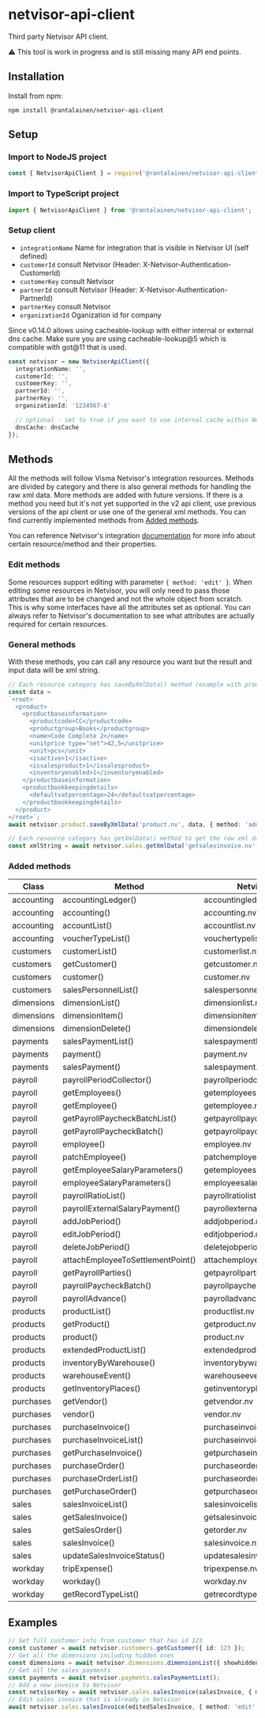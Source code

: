 # netvisor-api-client

Third party Netvisor API client.

:warning: This tool is work in progress and is still missing many API end points.

## Installation

Install from npm:

```
npm install @rantalainen/netvisor-api-client
```

## Setup

### Import to NodeJS project

```js
const { NetvisorApiClient } = require('@rantalainen/netvisor-api-client');
```

### Import to TypeScript project

```ts
import { NetvisorApiClient } from '@rantalainen/netvisor-api-client';
```

### Setup client

- `integrationName` Name for integration that is visible in Netvisor UI (self defined)
- `customerId` consult Netvisor (Header: X-Netvisor-Authentication-CustomerId)
- `customerKey` consult Netvisor
- `partnerId` consult Netvisor (Header: X-Netvisor-Authentication-PartnerId)
- `partnerKey` consult Netvisor
- `organizationId` Oganization id for company

Since v0.14.0 allows using cacheable-lookup with either internal or external dns cache. Make sure you are using cacheable-lookup@5 which is compatible with got@11 that is used.

```ts
const netvisor = new NetvisorApiClient({
  integrationName: '',
  customerId: '',
  customerKey: '',
  partnerId: '',
  partnerKey: '',
  organizationId: '1234567-8'

  // optional - set to true if you want to use internal cache within Netvisor API Client
  dnsCache: dnsCache
});
```

## Methods

All the methods will follow Visma Netvisor's integration resources. Methods are divided by category and there is also general methods for handling the raw xml data. More methods are added with future versions. If there is a method you need but it's not yet supported in the v2 api client, use previous versions of the api client or use one of the general xml methods. You can find currently implemented methods from [Added methods](#added-methods).

You can reference Netvisor's integration [documentation](https://support.netvisor.fi/en/support/solutions/77000205228) for more info about certain resource/method and their properties.

### Edit methods

Some resources support editing with parameter `{ method: 'edit' }`. When editing some resources in Netvisor, you will only need to pass those attributes that are to be changed and not the whole object from scratch. This is why some interfaces have all the attributes set as optional. You can always refer to Netvisor's documentation to see what attributes are actually required for certain resources.

### General methods

With these methods, you can call any resource you want but the result and input data will be xml string.

```ts
// Each resource category has saveByXmlData() method (example with product)
const data =
`<root>
  <product>
    <productbaseinformation>
      <productcode>CC</productcode>
      <productgroup>Books</productgroup>
      <name>Code Complete 2</name>
      <unitprice type="net">42,5</unitprice>
      <unit>pcs</unit>
      <isactive>1</isactive>
      <issalesproduct>1</issalesproduct>
      <inventoryenabled>1</inventoryenabled>
    </productbaseinformation>
    <productbookkeepingdetails>
      <defaultvatpercentage>24</defaultvatpercentage>
    </productbookkeepingdetails>
  </product>
</root>`;
await netvisor.product.saveByXmlData('product.nv', data, { method: 'add' });

// Each resource category has getXmlData() method to get the raw xml data as a string (example with sales invoice)
const xmlString = await netvisor.sales.getXmlData('getsalesinvoice.nv', { netvisorkey: '123', showcommentlines: '1' });
```

### Added methods

| Class         | Method                            | Netvisor resource                  | Added    |
|---------------|-----------------------------------|------------------------------------|----------|
| accounting    | accountingLedger()                | accountingledger.nv                | 2.1.0    |
| accounting    | accounting()                      | accounting.nv                      | 2.1.0    |
| accounting    | accountList()                     | accountlist.nv                     | 2.5.0    |
| accounting    | voucherTypeList()                 | vouchertypelist.nv                 | 2.5.0    |
| customers     | customerList()                    | customerlist.nv                    | 2.0.0    |
| customers     | getCustomer()                     | getcustomer.nv                     | 2.0.0    |
| customers     | customer()                        | customer.nv                        | 2.0.0    |
| customers     | salesPersonnelList()              | salespersonnellist.nv              | 2.5.0    |
| dimensions    | dimensionList()                   | dimensionlist.nv                   | 2.0.0    |
| dimensions    | dimensionItem()                   | dimensionitem.nv                   | 2.1.0    |
| dimensions    | dimensionDelete()                 | dimensiondelete.nv                 | 2.1.0    |
| payments      | salesPaymentList()                | salespaymentlist.nv                | 2.0.0    |
| payments      | payment()                         | payment.nv                         | 2.2.0    |
| payments      | salesPayment()                    | salespayment.nv                    | 2.5.0    |
| payroll       | payrollPeriodCollector()          | payrollperiodcollector.nv          | 2.2.0    |
| payroll       | getEmployees()                    | getemployees.nv                    | 2.3.0    |
| payroll       | getEmployee()                     | getemployee.nv                     | 2.3.0    |
| payroll       | getPayrollPaycheckBatchList()     | getpayrollpaycheckbatchlist.nv     | 2.3.0    |
| payroll       | getPayrollPaycheckBatch()         | getpayrollpaycheckbatch.nv         | 2.3.0    |
| payroll       | employee()                        | employee.nv                        | 2.4.0    |
| payroll       | patchEmployee()                   | patchemployee.nv                   | 2.4.0    |
| payroll       | getEmployeeSalaryParameters()     | getemployeesalaryparameters.nv     | 2.4.0    |
| payroll       | employeeSalaryParameters()        | employeesalaryparameters.nv        | 2.4.0    |
| payroll       | payrollRatioList()                | payrollratiolist.nv                | 2.4.0    |
| payroll       | payrollExternalSalaryPayment()    | payrollexternalsalarypayment.nv    | 2.4.0    |
| payroll       | addJobPeriod()                    | addjobperiod.nv                    | 2.4.0    |
| payroll       | editJobPeriod()                   | editjobperiod.nv                   | 2.4.0    |
| payroll       | deleteJobPeriod()                 | deletejobperiod.nv                 | 2.4.0    |
| payroll       | attachEmployeeToSettlementPoint() | attachemployeetosettlementpoint.nv | 2.4.0    |
| payroll       | getPayrollParties()               | getpayrollparties.nv               | 2.4.0    |
| payroll       | payrollPaycheckBatch()            | payrollpaycheckbatch.nv            | 2.4.0    |
| payroll       | payrollAdvance()                  | payrolladvance.nv                  | 2.4.0    |
| products      | productList()                     | productlist.nv                     | 2.1.0    |
| products      | getProduct()                      | getproduct.nv                      | 2.1.0    |
| products      | product()                         | product.nv                         | 2.1.0    |
| products      | extendedProductList()             | extendedproductlist.nv             | 2.1.0    |
| products      | inventoryByWarehouse()            | inventorybywarehouse.nv            | 2.2.0    |
| products      | warehouseEvent()                  | warehouseevent.nv                  | 2.2.0    |
| products      | getInventoryPlaces()              | getinventoryplaces.nv              | 2.5.0    |
| purchases     | getVendor()                       | getvendor.nv                       | 2.2.0    |
| purchases     | vendor()                          | vendor.nv                          | 2.5.0    |
| purchases     | purchaseInvoice()                 | purchaseinvoice.nv                 | 2.2.0    |
| purchases     | purchaseInvoiceList()             | purchaseinvoicelist.nv             | 2.3.0    |
| purchases     | getPurchaseInvoice()              | getpurchaseinvoice.nv              | 2.3.0    |
| purchases     | purchaseOrder()                   | purchaseorder.nv                   | 2.3.0    |
| purchases     | purchaseOrderList()               | purchaseorderlist.nv               | 2.4.0    |
| purchases     | getPurchaseOrder()                | getpurchaseorder.nv                | 2.4.0    |
| sales         | salesInvoiceList()                | salesinvoicelist.nv                | 2.0.0    |
| sales         | getSalesInvoice()                 | getsalesinvoice.nv                 | 2.0.0    |
| sales         | getSalesOrder()                   | getorder.nv                        | 2.0.1    |
| sales         | salesInvoice()                    | salesinvoice.nv                    | 2.0.0    |
| sales         | updateSalesInvoiceStatus()        | updatesalesinvoicestatus.nv        | 2.6.0    |
| workday       | tripExpense()                     | tripexpense.nv                     | 2.2.0    |
| workday       | workday()                         | workday.nv                         | 2.2.0    |
| workday       | getRecordTypeList()               | getrecordtypelist.nv               | 2.7.0    |


## Examples
```ts
// Get full customer info from customer that has id 123
const customer = await netvisor.customers.getCustomer({ id: 123 });
// Get all the dimensions including hidden ones
const dimensions = await netvisor.dimensions.dimensionList({ showhidden: 1 });
// Get all the sales payments
const payments = await netvisor.payments.salesPaymentList();
// Add a new invoice to Netvisor
const netvisorKey = await netvisor.sales.salesInvoice(salesInvoice, { method: 'add' });
// Edit sales invoice that is already in Netvisor
await netvisor.sales.salesInvoice(editedSalesInvoice, { method: 'edit', id: 123 });
```
